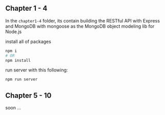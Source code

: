 ## Chapter 1 - 4

In the `chapter1-4` folder, its contain building the RESTful API with Express and MongoDB with mongoose as the MongoDB object modeling lib for Node.js

install all of packages
```bash
npm i
# OR
npm install
```

run server with this following:
```bash
npm run server
```

## Chapter 5 - 10

soon ...